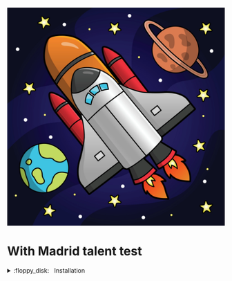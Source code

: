 ![alt text](static/rocket-cartoon.webp)
# With Madrid talent test


<details>

[![-----------------------------------------------------](https://raw.githubusercontent.com/andreasbm/readme/master/assets/lines/rainbow.png)](#Installation)
<a href="#Installation"></a>

<summary> :floppy_disk: &nbsp; Installation</summary>

- ## :closed_lock_with_key: &nbsp; Environment Variables

  To run this project, you will need to add the following environment variables regarding DB mapping to your `.env` file:

  `TELEGRAM_TOKEN`=<your_telegram_token>

  `FRAMEX_API_BASE_URL`=https://framex-dev.wadrid.net/api/video

  `FRAMEX_VIDEO`=Falcon Heavy Test Flight (Hosted Webcast)-wbSwFU6tY1c


<!-- - ## :wrench: &nbsp; Try it
    <details>
    <summary> :floppy_disk: &nbsp; Locally</summary>

    </details>



  </details>

<br> -->

<details>

[![-----------------------------------------------------](https://raw.githubusercontent.com/andreasbm/readme/master/assets/lines/rainbow.png)](#aproach)
<a href="#aproach"></a>

  <summary> :triangular_ruler: &nbsp; Approach</summary>

- Marke it work locally :arrow_right: &nbsp;  Dockerize it
- Document readme at each commit made
- Clear folder structure
</details>

<br>

